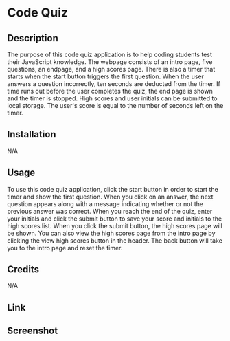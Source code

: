 # Code Quiz

## Description

The purpose of this code quiz application is to help coding students test their JavaScript knowledge. The webpage consists of an intro page, five questions, an endpage, and a high scores page. There is also a timer that starts when the start button triggers the first question. When the user answers a question incorrectly, ten seconds are deducted from the timer. If time runs out before the user completes the quiz, the end page is shown and the timer is stopped. High scores and user initials can be submitted to local storage. The user's score is equal to the number of seconds left on the timer. 

## Installation

N/A

## Usage

To use this code quiz application, click the start button in order to start the timer and show the first question. When you click on an answer, the next question appears along with a message indicating whether or not the previous answer was correct. When you reach the end of the quiz, enter your initials and click the submit button to save your score and initials to the high scores list. When you click the submit button, the high scores page will be shown. You can also view the high scores page from the intro page by clicking the view high scores button in the header. The back button will take you to the intro page and reset the timer. 


## Credits

N/A

## Link


## Screenshot
